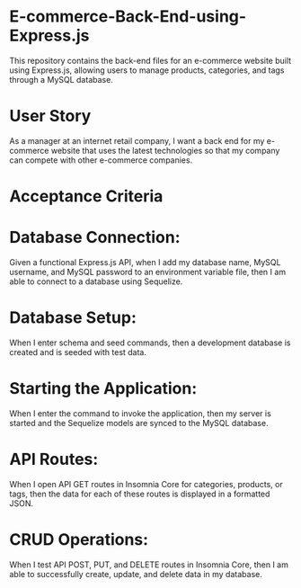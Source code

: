 # E-commerce-Back-End-using-Express.js
This repository contains the back-end files for an e-commerce website built using Express.js, allowing users to manage products, categories, and tags through a MySQL database.

# User Story
As a manager at an internet retail company, I want a back end for my e-commerce website that uses the latest technologies so that my company can compete with other e-commerce companies.

# Acceptance Criteria
# Database Connection:

Given a functional Express.js API, when I add my database name, MySQL username, and MySQL password to an environment variable file, then I am able to connect to a database using Sequelize.
# Database Setup:

When I enter schema and seed commands, then a development database is created and is seeded with test data.
# Starting the Application:

When I enter the command to invoke the application, then my server is started and the Sequelize models are synced to the MySQL database.
# API Routes:

When I open API GET routes in Insomnia Core for categories, products, or tags, then the data for each of these routes is displayed in a formatted JSON.
# CRUD Operations:

When I test API POST, PUT, and DELETE routes in Insomnia Core, then I am able to successfully create, update, and delete data in my database.


